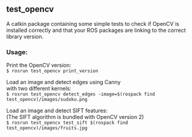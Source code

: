 ## test_opencv

A catkin package containing some simple tests to check if OpenCV is installed correctly and that your ROS packages are linking to the correct library version.  

### Usage:

Print the OpenCV version:  
`$ rosrun test_opencv print_version`  

Load an image and detect edges using Canny  
with two different kernels:  
`$ rosrun test_opencv detect_edges -image=$(rospack find test_opencv)/images/sudoku.png`  

Load an image and detect SIFT features:  
(The SIFT algorithm is bundled with OpenCV version 2)  
`$ rosrun test_opencv test_sift $(rospack find test_opencv)/images/fruits.jpg`  

